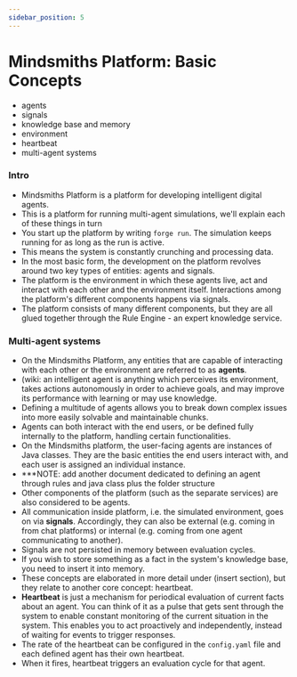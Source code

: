 ```yaml
---
sidebar_position: 5
---
```


# Mindsmiths Platform: Basic Concepts

- agents
- signals
- knowledge base and memory
- environment
- heartbeat
- multi-agent systems

### Intro

- Mindsmiths Platform is a platform for developing intelligent digital agents.
- This is a platform for running multi-agent simulations, we'll explain each of these things in turn
- You start up the platform by writing `forge run`. The simulation keeps running for as long as the run is active. 
- This means the system is constantly crunching and processing data.
- In the most basic form, the development on the platform revolves around two key types of entities: agents and signals.
- The platform is the environment in which these agents live, act and interact with each other and the environment itself. Interactions among the platform's different components happens via signals. 
- The platform consists of many different components, but they are all glued together through the Rule Engine - an expert knowledge service.

### Multi-agent systems

- On the Mindsmiths Platform, any entities that are capable of interacting with each other or the environment are referred to as **agents**.
- (wiki: an intelligent agent is anything which perceives its environment, takes actions autonomously in order to achieve goals, and may improve its performance with learning or may use knowledge.
- Defining a multitude of agents allows you to break down complex issues into more easily solvable and maintainable chunks.
- Agents can both interact with the end users, or be defined fully internally to the platform, handling certain functionalities.
- On the Mindsmiths platform, the user-facing agents are instances of Java classes. They are the basic entities the end users interact with, and each user is assigned an individual instance.
- ***NOTE: add another document dedicated to defining an agent through rules and java class plus the folder structure
- Other components of the platform (such as the separate services) are also considered to be agents.
- All communication inside platform, i.e. the simulated environment, goes on via **signals**. Accordingly, they can also be external (e.g. coming in from chat platforms) or internal (e.g. coming from one agent communicating to another).
- Signals are not persisted in memory between evaluation cycles.
- If you wish to store something as a fact in the system's knowledge base, you need to insert it into memory.
- These concepts are elaborated in more detail under (insert section), but they relate to another core concept: heartbeat.
- **Heartbeat** is just a mechanism for periodical evaluation of current facts about an agent. You can think of it as a pulse that gets sent through the system to enable constant monitoring of the current situation in the system. This enables you to act proactively and independently, instead of waiting for events to trigger responses.
- The rate of the heartbeat can be configured in the `config.yaml` file and each defined agent has their own heartbeat.
- When it fires, heartbeat triggers an evaluation cycle for that agent.


